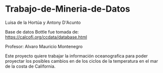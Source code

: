 # Trabajo-de-Mineria-de-Datos
Luisa de la Hortúa y Antony D'Acunto

Base de datos Bottle fue tomada de: https://calcofi.org/ccdata/database.html

Profesor: Alvaro Mauricio Montenegro 

Este proyecto quiere trabajar la información oceanografica para poder proyectar los posibles cambios en de los ciclos de la temperatura en el mar de la costa de California. 
